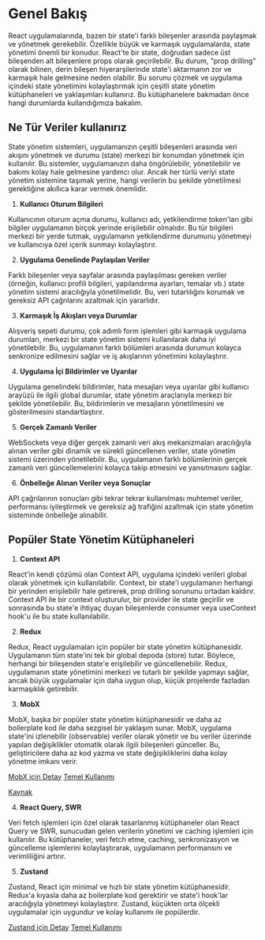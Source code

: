 # Genel Bakış 

React uygulamalarında, bazen bir state'i farklı bileşenler arasında paylaşmak ve yönetmek gerekebilir. Özellikle büyük ve karmaşık uygulamalarda, state yönetimi önemli bir konudur. React'te bir state, doğrudan sadece üst bileşenden alt bileşenlere props olarak geçirilebilir. Bu durum, "prop drilling" olarak bilinen, derin bileşen hiyerarşilerinde state'i aktarmanın zor ve karmaşık hale gelmesine neden olabilir. Bu sorunu çözmek ve uygulama içindeki state yönetimini kolaylaştırmak için çeşitli state yönetim kütüphaneleri ve yaklaşımları kullanırız. Bu kütüphanelere bakmadan önce hangi durumlarda kullandığımıza bakalım.

## Ne Tür Veriler kullanırız

State yönetim sistemleri, uygulamanızın çeşitli bileşenleri arasında veri akışını yönetmek ve durumu (state) merkezi bir konumdan yönetmek için kullanılır. Bu sistemler, uygulamanızın daha öngörülebilir, yönetilebilir ve bakımı kolay hale gelmesine yardımcı olur. Ancak her türlü veriyi state yönetim sistemine taşımak yerine, hangi verilerin bu şekilde yönetilmesi gerektiğine akıllıca karar vermek önemlidir.

1. **Kullanıcı Oturum Bilgileri**

Kullanıcının oturum açma durumu, kullanıcı adı, yetkilendirme token'ları gibi bilgiler uygulamanın birçok yerinde erişilebilir olmalıdır. Bu tür bilgileri merkezi bir yerde tutmak, uygulamanın yetkilendirme durumunu yönetmeyi ve kullanıcıya özel içerik sunmayı kolaylaştırır.

2. **Uygulama Genelinde Paylaşılan Veriler**

Farklı bileşenler veya sayfalar arasında paylaşılması gereken veriler (örneğin, kullanıcı profili bilgileri, yapılandırma ayarları, temalar vb.) state yönetim sistemi aracılığıyla yönetilmelidir. Bu, veri tutarlılığını korumak ve gereksiz API çağrılarını azaltmak için yararlıdır.

3. **Karmaşık İş Akışları veya Durumlar**

Alışveriş sepeti durumu, çok adımlı form işlemleri gibi karmaşık uygulama durumları, merkezi bir state yönetim sistemi kullanılarak daha iyi yönetilebilir. Bu, uygulamanın farklı bölümleri arasında durumun kolayca senkronize edilmesini sağlar ve iş akışlarının yönetimini kolaylaştırır.

4. **Uygulama İçi Bildirimler ve Uyarılar**

Uygulama genelindeki bildirimler, hata mesajları veya uyarılar gibi kullanıcı arayüzü ile ilgili global durumlar, state yönetim araçlarıyla merkezi bir şekilde yönetilebilir. Bu, bildirimlerin ve mesajların yönetilmesini ve gösterilmesini standartlaştırır.

5. **Gerçek Zamanlı Veriler**

WebSockets veya diğer gerçek zamanlı veri akış mekanizmaları aracılığıyla alınan veriler gibi dinamik ve sürekli güncellenen veriler, state yönetim sistemi üzerinden yönetilebilir. Bu, uygulamanın farklı bölümlerinin gerçek zamanlı veri güncellemelerini kolayca takip etmesini ve yansıtmasını sağlar.

6. **Önbelleğe Alınan Veriler veya Sonuçlar**

API çağrılarının sonuçları gibi tekrar tekrar kullanılması muhtemel veriler, performansı iyileştirmek ve gereksiz ağ trafiğini azaltmak için state yönetim sisteminde önbelleğe alınabilir.

## Popüler State Yönetim Kütüphaneleri

1. **Context API**

React'in kendi çözümü olan Context API, uygulama içindeki verileri global olarak yönetmek için kullanılabilir. Context, bir state'i uygulamanın herhangi bir yerinden erişilebilir hale getirerek, prop drilling sorununu ortadan kaldırır. Context API ile bir context oluşturulur, bir provider ile state geçirilir ve sonrasında bu state'e ihtiyaç duyan bileşenlerde consumer veya useContext hook'u ile bu state kullanılabilir.

2. **Redux**

Redux, React uygulamaları için popüler bir state yönetim kütüphanesidir. Uygulamanın tüm state'ini tek bir global depoda (store) tutar. Böylece, herhangi bir bileşenden state'e erişilebilir ve güncellenebilir. Redux, uygulamanın state yönetimini merkezi ve tutarlı bir şekilde yapmayı sağlar, ancak büyük uygulamalar için daha uygun olup, küçük projelerde fazladan karmaşıklık getirebilir.

3. **MobX**

MobX, başka bir popüler state yönetim kütüphanesidir ve daha az boilerplate kod ile daha sezgisel bir yaklaşım sunar. MobX, uygulama state'ini izlenebilir (observable) veriler olarak yönetir ve bu veriler üzerinde yapılan değişiklikler otomatik olarak ilgili bileşenleri günceller. Bu, geliştiricilere daha az kod yazma ve state değişikliklerini daha kolay yönetme imkanı verir.

[MobX için Detay](./Mobx.md)
[Temel Kullanımı](../30%20days%20react/src/pages/Mobx-todoApp/)

<a href="https://github.com/mobxjs/mobx-react"> Kaynak </a>


4. **React Query, SWR**

Veri fetch işlemleri için özel olarak tasarlanmış kütüphaneler olan React Query ve SWR, sunucudan gelen verilerin yönetimi ve caching işlemleri için kullanılır. Bu kütüphaneler, veri fetch etme, caching, senkronizasyon ve güncelleme işlemlerini kolaylaştırarak, uygulamanın performansını ve verimliliğini artırır.

5. **Zustand**

Zustand, React için minimal ve hızlı bir state yönetim kütüphanesidir. Redux'a kıyasla daha az boilerplate kod gerektirir ve state'i hook'lar aracılığıyla yönetmeyi kolaylaştırır. Zustand, küçükten orta ölçekli uygulamalar için uygundur ve kolay kullanımı ile popülerdir.

[Zustand için Detay](./Zustand.md)
[Temel Kullanımı](../30%20days%20react/src/store/zustand/zustandStore.js)


